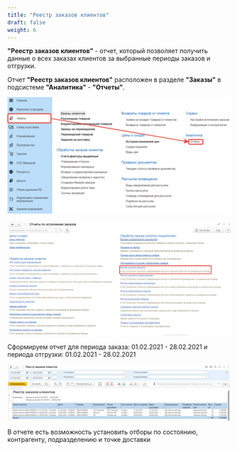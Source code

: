 ```yaml
---
title: "Реестр заказов клиентов"
draft: false
weight: 6
---
```


**"Реестр заказов клиентов"** - отчет, который позволяет получить данные о всех заказах клиентов за выбранные периоды заказов и отгрузки.

Отчет **"Реестр заказов клиентов"** расположен в разделе **"Заказы"** в подсистеме **"Аналитика"** - **"Отчеты"**.

[![1][1]][1]

[![2][2]][2]

Сформируем отчет для периода заказа: 01.02.2021 - 28.02.2021 и периода отгрузки: 01.02.2021 - 28.02.2021

[![3][3]][3]

В отчете есть возможность установить отборы по состоянию, контрагенту, подразделению и  точке доставки

[1]: 1.png
[2]: 2.png
[3]: 3.png

